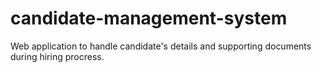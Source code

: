 # candidate-management-system
Web application to handle candidate's details and supporting documents during hiring procress.
